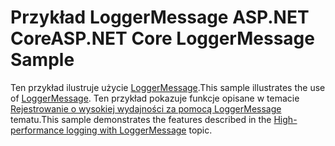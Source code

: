 # <a name="aspnet-core-loggermessage-sample"></a><span data-ttu-id="183d7-101">Przykład LoggerMessage ASP.NET Core</span><span class="sxs-lookup"><span data-stu-id="183d7-101">ASP.NET Core LoggerMessage Sample</span></span>

<span data-ttu-id="183d7-102">Ten przykład ilustruje użycie [LoggerMessage](https://docs.microsoft.com/dotnet/api/microsoft.extensions.logging.loggermessage).</span><span class="sxs-lookup"><span data-stu-id="183d7-102">This sample illustrates the use of [LoggerMessage](https://docs.microsoft.com/dotnet/api/microsoft.extensions.logging.loggermessage).</span></span> <span data-ttu-id="183d7-103">Ten przykład pokazuje funkcje opisane w temacie [Rejestrowanie o wysokiej wydajności za pomocą LoggerMessage](https://docs.microsoft.com/aspnet/core/fundamentals/logging/loggermessage) tematu.</span><span class="sxs-lookup"><span data-stu-id="183d7-103">This sample demonstrates the features described in the [High-performance logging with LoggerMessage](https://docs.microsoft.com/aspnet/core/fundamentals/logging/loggermessage) topic.</span></span>
